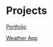 # Projects

[Portfolio](https://magyarmatyas.me/)

[Weather App](https://magyarmatyas.me/miniprojects/WeatherApp/)
